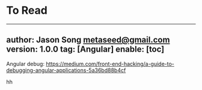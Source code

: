 # To Read
---
author: Jason Song <metaseed@gmail.com>
version: 1.0.0
tag: [Angular]
enable: [toc]
---
Angular debug:
https://medium.com/front-end-hacking/a-guide-to-debugging-angular-applications-5a36bd88b4cf

hh